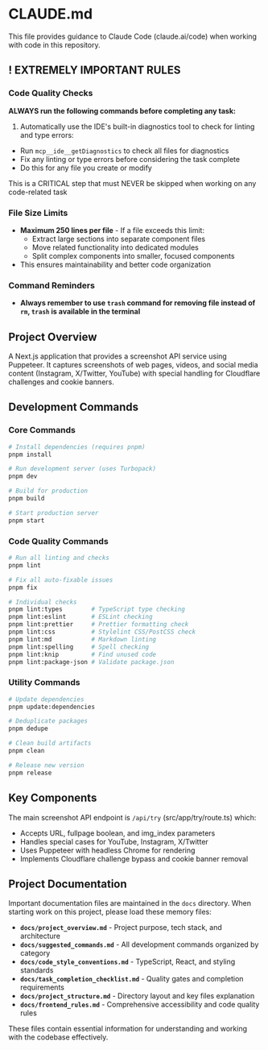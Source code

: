 # CLAUDE.md

This file provides guidance to Claude Code (claude.ai/code) when working with code in this repository.

## ! EXTREMELY IMPORTANT RULES

### Code Quality Checks

**ALWAYS run the following commands before completing any task:**

1. Automatically use the IDE's built-in diagnostics tool to check for linting and type errors:

- Run `mcp__ide__getDiagnostics` to check all files for diagnostics
- Fix any linting or type errors before considering the task complete
- Do this for any file you create or modify

This is a CRITICAL step that must NEVER be skipped when working on any code-related task

### File Size Limits

- **Maximum 250 lines per file** - If a file exceeds this limit:
  - Extract large sections into separate component files
  - Move related functionality into dedicated modules
  - Split complex components into smaller, focused components
- This ensures maintainability and better code organization

### Command Reminders

- **Always remember to use `trash` command for removing file instead of `rm`, `trash` is available in the terminal**

## Project Overview

A Next.js application that provides a screenshot API service using Puppeteer. It captures screenshots of web pages, videos, and social media content (Instagram, X/Twitter, YouTube) with special handling for Cloudflare challenges and cookie banners.

## Development Commands

### Core Commands

```bash
# Install dependencies (requires pnpm)
pnpm install

# Run development server (uses Turbopack)
pnpm dev

# Build for production
pnpm build

# Start production server
pnpm start
```

### Code Quality Commands

```bash
# Run all linting and checks
pnpm lint

# Fix all auto-fixable issues
pnpm fix

# Individual checks
pnpm lint:types        # TypeScript type checking
pnpm lint:eslint       # ESLint checking
pnpm lint:prettier     # Prettier formatting check
pnpm lint:css          # Stylelint CSS/PostCSS check
pnpm lint:md           # Markdown linting
pnpm lint:spelling     # Spell checking
pnpm lint:knip         # Find unused code
pnpm lint:package-json # Validate package.json
```

### Utility Commands

```bash
# Update dependencies
pnpm update:dependencies

# Deduplicate packages
pnpm dedupe

# Clean build artifacts
pnpm clean

# Release new version
pnpm release
```

## Key Components

The main screenshot API endpoint is `/api/try` (src/app/try/route.ts) which:

- Accepts URL, fullpage boolean, and img_index parameters
- Handles special cases for YouTube, Instagram, X/Twitter
- Uses Puppeteer with headless Chrome for rendering
- Implements Cloudflare challenge bypass and cookie banner removal

## Project Documentation

Important documentation files are maintained in the `docs` directory. When starting work on this project, please load these memory files:

- **`docs/project_overview.md`** - Project purpose, tech stack, and architecture
- **`docs/suggested_commands.md`** - All development commands organized by category
- **`docs/code_style_conventions.md`** - TypeScript, React, and styling standards
- **`docs/task_completion_checklist.md`** - Quality gates and completion requirements
- **`docs/project_structure.md`** - Directory layout and key files explanation
- **`docs/frontend_rules.md`** - Comprehensive accessibility and code quality rules

These files contain essential information for understanding and working with the codebase effectively.
